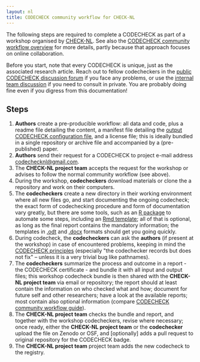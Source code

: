 ```yaml
---
layout: nl
title: CODECHECK community workflow for CHECK-NL
---
```


The following steps are required to complete a CODECHECK as part of a workshop organised by [CHECK-NL](/nl/).
See also the [CODECHECK community workflow overview](/guide/community-workflow-overview) for more details, partly because that approach focuses on online collaboration.

Before you start, note that every CODECHECK is unique, just as the associated research article.
Reach out to fellow codecheckers in the [public CODECHECK discussion forum](https://github.com/codecheckers/discussion/issues) if you face any problems, or use the [internal team discussion](https://github.com/orgs/codecheckers/teams/codecheckers) if you need to consult in private.
You are probably doing fine even if you digress from this documentation!

## Steps

1. **Authors** create a pre-producible workflow: all data and code, plus a readme file detailing the content, a manifest file detailing the [output CODECHECK configuration file](/spec/config/1.0/), and a license file; this is ideally bundled in a single repository or archive file and accompanied by a (pre-published) paper.
1. **Authors** send their request for a CODECHECK to project e-mail address <codechecknl@gmail.com>.
1. The **CHECK-NL project team** accepts the request for the workshop or advises to follow the normal community workflow (see above).
1. During the workshop, **codecheckers** download materials or clone the a repository and work on their computers.
1. The **codecheckers** create a new directory in their working environment where all new files go, and start documenting the ongoing codecheck; the exact form of codechecking procedure and form of documentation vary greatly, but there are some tools, such as an [R package](https://github.com/codecheckers/codecheck) to automate some steps, including an [Rmd template](https://github.com/codecheckers/codecheck/tree/master/inst/extdata/templates/codecheck); all of that is optional, as long as the final report contains the mandatory information; the templates in [.odt](/guide/templates/CODECHECK_report_template.odt) and [.docx](/guide/templates/CODECHECK_report_template.docx) formats should get you going quickly.
1. During codecheck, the **codecheckers** can ask the **authors** (if present at the workshop) in case of encountered problems, keeping in mind the [CODECHECK principles](/project#the-codecheck-principles) (especially "the codechecker records but does not fix" – unless it is a very trivial bug like pathnames).
1. The **codecheckers** summarize the process and outcome in a report - the CODECHECK certificate - and bundle it with all input and output files; this workshop codecheck bundle is then shared with the **CHECK-NL project team** via email or repository; the report should at least contain the information on who checked what and how; document for future self and other researchers; have a look at the available reports; most contain also optional information (compare [CODECHECK community workflow guide](/guide/community-workflow-overview)).
1. The **CHECK-NL project team** checks the bundle and report, and together with the workshop codecheckers, revise where necessary; once ready, either the **CHECK-NL project team** or the **codechecker** upload the file on Zenodo or OSF, and [optionally] adds a pull request to original repository for the CODECHECK badge.
1. The **CHECK-NL project team** project team adds the new codecheck to the registry.
